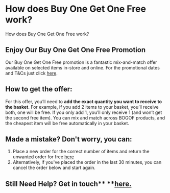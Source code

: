 # How does Buy One Get One Free work?

How does Buy One Get One Free work?
## Enjoy Our Buy One Get One Free Promotion
Our Buy One Get One Free promotion is a fantastic mix-and-match offer available on selected items in-store and online. For the promotional dates and T&Cs just click [here](https://www.hollandandbarrett.com/info/terms-and-conditions/promotional-terms/).
## How to get the offer:
For this offer, you’ll need to **add the exact quantity you want to receive to the basket**. For example, if you add 2 items to your basket, you’ll receive both, one will be free. If you only add 1, you’ll only receive 1 (and won’t get the second free item). You can mix and match across BOGOF products, and the cheapest item will be free automatically in your basket.
## Made a mistake? Don't worry, you can:
1. Place a new order for the correct number of items and return the unwanted order for free [here](https://www.hollandandbarrett.com/info/delivery-and-returns/returns/)
2. Alternatively, if you've placed the order in the last 30 minutes, you can cancel the order below and start again.
## Still Need Help? Get in touch** **[here.](/hc/en-gb/articles/20011957983378)
